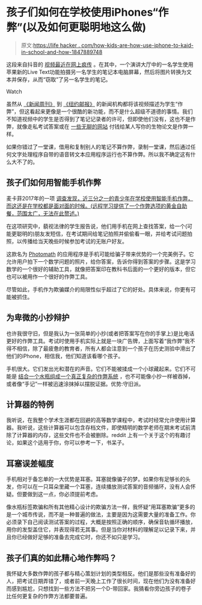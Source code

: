 # 孩子们如何在学校使用iPhones“作弊”(以及如何更聪明地这么做)

> 原文:[https://life hacker . com/how-kids-are-how-use-iphone-to-kaid-in-school-and-how-1847889748](https://lifehacker.com/how-kids-are-using-iphones-to-cheat-at-school-and-how-1847889748)

这段来自抖音的 [视频最近在网上疯传](https://www.tiktok.com/@yannbernillie/video/7013334258051845381?is_copy_url=1&is_from_webapp=v1) 。在其中，一个演讲大厅中的一名学生使用苹果新的Live Text功能拍摄另一名学生的笔记本电脑屏幕，然后将图片转换为文本并保存，从而“窃取”了另一名学生的笔记。

Watch

虽然从 [《新闻周刊》](https://www.newsweek.com/student-shows-internet-how-cheat-during-class-new-iphone-feature-1639590) 到 [《纽约邮报》](https://nypost.com/2021/10/15/tiktok-video-shows-kids-how-to-cheat-using-this-iphone-feature/) 的新闻机构都将该视频描述为学生“作弊”，但这看起来更像是一个很酷的新功能，而不是什么超级不道德的事情。我们不知道视频中的学生是否得到了笔记记录者的许可，但即使他们没有，这也不是作弊，就像走私考试答案或在 [一些无聊的网站](https://nerdifyit.com/students-1) 付钱给某人写你的生物论文是作弊一样。

如果你错过了一堂课，借用和复制别人的笔记不算作弊，录制一堂课，然后通过任何文字处理程序自带的语音转文本应用程序运行也不算作弊。所以我不确定这有什么大不了的。

## **孩子们如何用智能手机作弊**

麦卡菲2017年的一项 [调查发现，近三分之一的青少年在学校使用智能手机作弊，而这还是在学校都是面对面的时候。(远程学习提供了一个作弊选项的黄金自助餐，范围太广，无法在此赘述。)](https://www.mercurynews.com/2017/08/06/nearly-a-third-of-u-s-teens-use-electronics-to-cheat-survey-says/)

在这项研究中，藐视法律的学生报告说，他们用手机在网上查找答案，给一个(可能更聪明的)朋友发短信，在考试期间给笔记拍照并偷偷看一眼，并给考试问题拍照，以传播给当天晚些时候参加考试的无账户好友。

这款名为 [Photomath](https://photomath.com/en/) 的应用程序是手机可能给骗子带来优势的一个完美例子。它允许用户拍下一个数学问题的照片，给你答案，告诉你得到答案的步骤。这是学习数学的一个很好的辅助工具，就像把答案印在教科书后面的一个更好的版本，但它也可以被用作一个很好的作弊工具。

尽管如此，手机作为欺骗媒介的局限性似乎超过了它的好处。具体来说，你更有可能被抓住。

## **为卑微的小抄辩护**

也许我很守旧，但是我认为一张简单的小抄(或者把答案写在你的手掌上)是比电话更好的作弊工具。考试时使用手机实际上就是一块广告牌，上面写着“我作弊”我不得不相信，除了最疲惫的教育者，所有人都会注意到一个孩子在历史测验中滑出了他们的iPhone，相信我，他们知道该看哪个孩子。

手机很大。它们发出光和潜在的声音。它们不能被揉成一个小球藏起来。它们不可能是 [结合一个水瓶组成一个真正复杂的作弊系统](https://www.youtube.com/watch?v=PeTk3lnSeM4) ，也不可能像小抄一样被吞掉，或者像“手记”一样被迅速涂抹掉以摆脱证据。优势:守旧派。

## **计算器的特例**

我听说，在我整个学术生涯都在回避的高等数学课程中，考试时经常允许使用计算器。我听说，这些计算器可以包含存档文件，即使精明的数学老师在期末考试前清除了计算器的内存，这些文件也不会被删除。reddit 上有一个关于这个的有趣讨论，如果这个适用于你，你可以参考一下，书呆子。

## **耳塞误差幅度**

手机相对于备忘单的一大优势是耳塞。耳塞就像骗子的梦。如果你有足够长的头发，你可以在一只耳朵里藏一个耳塞，连续播放测试答案的音频循环，没有人会怀疑。但要做到这一点，你必须提前考虑。

像水瓶标签欺骗和所有其他精心设计的欺骗方法一样，我怀疑“用耳塞欺骗”更多的是一个城市传说，而不是一种普遍的做法，主要是因为这需要大量的准备工作。你必须录下自己阅读测试答案的过程，大概是按照正确的顺序，确保音轨循环播放，用你的发型盖住它，并表现得若无其事。但是当你对材料的理解足以记录下来，并且你已经做好足够的准备去完成它时，你还不如只是学习。

## 孩子们真的如此精心地作弊吗？

我怀疑大多数作弊的孩子都与精心策划计划的类型相反。他们是那些没有准备好的人，把考试日期弄错了，或者前一天晚上工作了很长时间，现在他们为没有准备好而感到尴尬，只想找到一些方法不把另一个D-带回家。我猜看你旁边孩子的卷子比任何更复杂的作弊方法都要普遍。